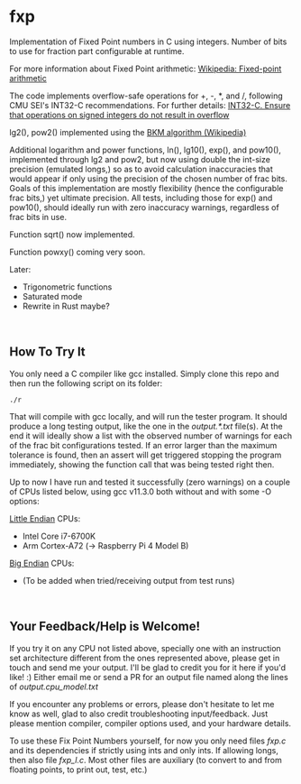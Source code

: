 # fxp
Implementation of Fixed Point numbers in C using integers. Number of 
bits to use for fraction part configurable at runtime.

For more information about Fixed Point arithmetic:
[Wikipedia: Fixed-point arithmetic](https://en.wikipedia.org/wiki/Fixed-point_arithmetic)

The code implements overflow-safe operations for +, -, *, and /,
following CMU SEI's INT32-C recommendations. For further details:
[INT32-C. Ensure that operations on signed integers do not result in overflow](https://wiki.sei.cmu.edu/confluence/display/c/INT32-C.+Ensure+that+operations+on+signed+integers+do+not+result+in+overflow)

lg2(), pow2() implemented using the [BKM algorithm (Wikipedia)](https://en.wikipedia.org/wiki/BKM_algorithm)

Additional logarithm and power functions, ln(), lg10(), exp(), and 
pow10(), implemented through lg2 and pow2, but now using double the 
int-size precision (emulated longs,) so as to avoid calculation 
inaccuracies that would appear if only using the precision of the 
chosen number of frac bits. Goals of this implementation are mostly 
flexibility (hence the configurable frac bits,) yet ultimate 
precision. All tests, including those for exp() and pow10(), should 
ideally run with zero inaccuracy warnings, regardless of frac bits 
in use.

Function sqrt() now implemented.

Function powxy() coming very soon.

Later:
- Trigonometric functions
- Saturated mode
- Rewrite in Rust maybe?

&nbsp;
## How To Try It
You only need a C compiler like gcc installed.
Simply clone this repo and then run the following script on its folder:

    ./r

That will compile with gcc locally, and will run the tester program. 
It should produce a long testing output, like the one in the 
*output.\*.txt* file(s). At the end it will ideally show a list with 
the observed number of warnings for each of the frac bit 
configurations tested. If an error larger than the maximum tolerance 
is found, then an assert will get triggered stopping the program 
immediately, showing the function call that was being tested right 
then.

Up to now I have run and tested it successfully (zero warnings) 
on a couple of CPUs listed below, using gcc v11.3.0 both without and 
with some -O options:

[Little Endian](https://en.wikipedia.org/wiki/Endianness) CPUs:
- Intel Core i7-6700K
- Arm Cortex-A72 (-> Raspberry Pi 4 Model B)

[Big Endian](https://en.wikipedia.org/wiki/Endianness) CPUs:
- (To be added when tried/receiving output from test runs)

&nbsp;
## Your Feedback/Help is Welcome!
If you try it on any CPU not listed above, specially one with an 
instruction set architecture different from the ones represented above,
please get in touch and send me your output. I'll be glad to credit you 
for it here if you'd like! :)
Either email me or send a PR for an output file named along the 
lines of *output.cpu_model.txt*

If you encounter any problems or errors, please don't hesitate to 
let me know as well, glad to also credit troubleshooting 
input/feedback. Just please mention compiler, compiler options used, 
and your hardware details.

To use these Fix Point Numbers yourself, for now you only need files 
*fxp.c* and its dependencies if strictly using ints and only ints. 
If allowing longs, then also file *fxp_l.c*. Most other files are 
auxiliary (to convert to and from floating points, to print out, 
test, etc.)

